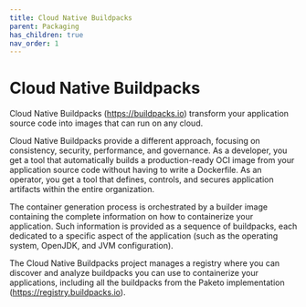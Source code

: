 ```yaml
---
title: Cloud Native Buildpacks
parent: Packaging
has_children: true
nav_order: 1
---
```


# Cloud Native Buildpacks
Cloud Native Buildpacks (https://buildpacks.io) transform your application source code into images that can run on any cloud.

Cloud Native Buildpacks provide a different approach, focusing on consistency, security, performance, and governance. As a developer, you get a tool that automatically builds a production-ready OCI image from your application source code without having to write a Dockerfile. As an operator, you get a tool that defines, controls, and secures application artifacts within the entire organization.

The container generation process is orchestrated by a builder image containing the complete information on how to containerize your application. Such information is provided as a sequence of buildpacks, each dedicated to a specific aspect of the application (such as the operating system, OpenJDK, and JVM configuration). 

The Cloud Native Buildpacks project manages a registry where you
can discover and analyze buildpacks you can use to containerize your applications, including all the buildpacks from the Paketo implementation (https://registry.buildpacks.io).
